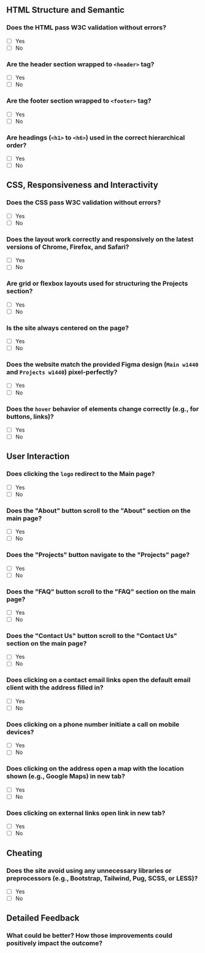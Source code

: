## HTML Structure and Semantic

### Does the HTML pass W3C validation without errors?
- [ ] Yes
- [ ] No

### Are the header section wrapped to `<header>` tag?
- [ ] Yes
- [ ] No

### Are the footer section wrapped to `<footer>` tag?
- [ ] Yes
- [ ] No

### Are headings (`<h1>` to `<h6>`) used in the correct hierarchical order?
- [ ] Yes
- [ ] No

## CSS, Responsiveness and Interactivity

### Does the CSS pass W3C validation without errors?
- [ ] Yes
- [ ] No

### Does the layout work correctly and responsively on the latest versions of Chrome, Firefox, and Safari?
- [ ] Yes
- [ ] No

### Are grid or flexbox layouts used for structuring the Projects section?
- [ ] Yes
- [ ] No

### Is the site always centered on the page?
- [ ] Yes
- [ ] No

### Does the website match the provided Figma design (`Main w1440` and `Projects w1440`) pixel-perfectly?
- [ ] Yes
- [ ] No

### Does the `hover` behavior of elements change correctly (e.g., for buttons, links)?
- [ ] Yes
- [ ] No

## User Interaction

### Does clicking the `logo` redirect to the Main page?
- [ ] Yes
- [ ] No

### Does the "About" button scroll to the "About" section on the main page?
- [ ] Yes
- [ ] No

### Does the "Projects" button navigate to the "Projects" page?
- [ ] Yes
- [ ] No

### Does the "FAQ" button scroll to the "FAQ" section on the main page?
- [ ] Yes
- [ ] No

### Does the "Contact Us" button scroll to the "Contact Us" section on the main page?
- [ ] Yes
- [ ] No

### Does clicking on a contact email links open the default email client with the address filled in?
- [ ] Yes
- [ ] No

### Does clicking on a phone number initiate a call on mobile devices?
- [ ] Yes
- [ ] No

### Does clicking on the address open a map with the location shown (e.g., Google Maps) in new tab?
- [ ] Yes
- [ ] No

### Does clicking on external links open link in new tab?
- [ ] Yes
- [ ] No

## Cheating

### Does the site avoid using any unnecessary libraries or preprocessors (e.g., Bootstrap, Tailwind, Pug, SCSS, or LESS)?
- [ ] Yes
- [ ] No

## Detailed Feedback

### What could be better? How those improvements could positively impact the outcome?
